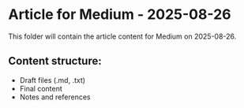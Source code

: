 # Article for Medium - 2025-08-26

This folder will contain the article content for Medium on 2025-08-26.

## Content structure:
- Draft files (.md, .txt)
- Final content
- Notes and references
